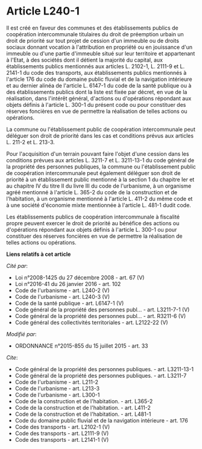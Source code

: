 # Article L240-1

Il est créé en faveur des communes et des établissements publics de coopération intercommunale titulaires du droit de
préemption urbain un droit de priorité sur tout projet de cession d'un immeuble ou de droits sociaux donnant vocation à
l'attribution en propriété ou en jouissance d'un immeuble ou d'une partie d'immeuble situé sur leur territoire et appartenant
à l'Etat, à des sociétés dont il détient la majorité du capital, aux établissements publics mentionnés aux articles L.
2102-1, L. 2111-9 et L. 2141-1 du code des transports, aux établissements publics mentionnés à l'article 176 du code du
domaine public fluvial et de la navigation intérieure et au dernier alinéa de l'article L. 6147-1 du code de la santé
publique ou à des établissements publics dont la liste est fixée par décret, en vue de la réalisation, dans l'intérêt
général, d'actions ou d'opérations répondant aux objets définis à l'article L. 300-1 du présent code ou pour constituer des
réserves foncières en vue de permettre la réalisation de telles actions ou opérations. 

La commune ou l'établissement public de coopération intercommunale peut déléguer son droit de priorité dans les cas et
conditions prévus aux articles L. 211-2 et L. 213-3. 

Pour l'acquisition d'un terrain pouvant faire l'objet d'une cession dans les conditions prévues aux articles L. 3211-7 et L.
3211-13-1 du code général de la propriété des personnes publiques, la commune ou l'établissement public de coopération
intercommunale peut également déléguer son droit de priorité à un établissement public mentionné à la section 1 du chapitre
Ier et au chapitre IV du titre II du livre III du code de l'urbanisme, à un organisme agréé mentionné à l'article L. 365-2 du
code de la construction et de l'habitation, à un organisme mentionné à l'article L. 411-2 du même code et à une société
d'économie mixte mentionnée à l'article L. 481-1 dudit code. 

Les établissements publics de coopération intercommunale à fiscalité propre peuvent exercer le droit de priorité au bénéfice
des actions ou d'opérations répondant aux objets définis à l'article L. 300-1 ou pour constituer des réserves foncières en
vue de permettre la réalisation de telles actions ou opérations.

**Liens relatifs à cet article**

_Cité par_:

  - Loi n°2008-1425 du 27 décembre 2008 - art. 67 (V)
  - Loi n°2016-41 du 26 janvier 2016 - art. 102
  - Code de l'urbanisme - art. L240-2 (V)
  - Code de l'urbanisme - art. L240-3 (V)
  - Code de la santé publique - art. L6147-1 (V)
  - Code général de la propriété des personnes publ... - art. L3211-7-1 (V)
  - Code général de la propriété des personnes publ... - art. R3211-6 (V)
  - Code général des collectivités territoriales - art. L2122-22 (V)

_Modifié par_:

  - ORDONNANCE n°2015-855 du 15 juillet 2015 - art. 33

_Cite_:

  - Code général de la propriété des personnes publiques. - art. L3211-13-1
  - Code général de la propriété des personnes publiques. - art. L3211-7
  - Code de l'urbanisme - art. L211-2
  - Code de l'urbanisme - art. L213-3
  - Code de l'urbanisme - art. L300-1
  - Code de la construction et de l'habitation. - art. L365-2
  - Code de la construction et de l'habitation. - art. L411-2
  - Code de la construction et de l'habitation. - art. L481-1
  - Code du domaine public fluvial et de la navigation intérieure - art. 176
  - Code des transports - art. L2102-1 (V)
  - Code des transports - art. L2111-9 (V)
  - Code des transports - art. L2141-1 (V)
